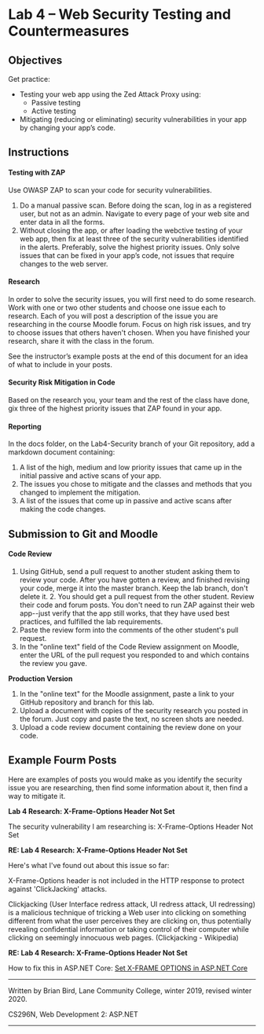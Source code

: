 # Lab 4 – Web Security Testing and Countermeasures

## Objectives

Get practice:

- Testing your web app using the Zed Attack Proxy using:
  - Passive testing
  - Active testing
- Mitigating (reducing or eliminating) security vulnerabilities in your app by changing your app’s code.

## Instructions

#### Testing with ZAP

Use OWASP ZAP to scan your code for security vulnerabilities.

1. Do a manual passive scan.
   Before doing the scan, log in as a registered user, but not as an admin. Navigate to every page of your web site and enter data in all the forms.  
2. Without closing the app, or after loading the webctive testing of your web app, then fix at least three of the security vulnerabilities identified in the alerts. Preferably, solve the highest priority issues. Only solve issues that can be fixed in your app’s code, not issues that require changes to the web server.

#### Research

In order to solve the security issues, you will first need to do some research. Work with one or two other students and choose one issue each to research. Each of you will post a description of the issue you are researching in the course Moodle forum. Focus on high risk issues, and try to choose issues that others haven't chosen. When you have finished your research, share it with the class in the forum.

See the instructor’s example posts at the end of this document for an idea of what to include in your posts.

#### Security Risk Mitigation in Code

Based on the research you, your team and the rest of the class have done, gix three of the highest priority issues that ZAP found in your app.

#### Reporting

In the docs folder, on the Lab4-Security branch of your Git repository, add a markdown document containing:

1. A list of the high, medium and low priority issues that came up in the initial passive and active scans of your app.
2. The issues you chose to mitigate and the classes and methods that you changed to  implement the mitigation.
3. A list of the issues that come up in passive and active scans after making the code changes.

## Submission to Git and Moodle

####  Code Review

   1. Using GitHub, send a pull request to another student asking them to review your code. After you have gotten a review, and finished revising your code, merge it into the master branch. Keep the lab branch, don't delete it.
      2. You should get a pull request from the other student. Review their code and forum posts. You don't need to run ZAP against their web app--just verify that the app still works, that they have used best practices, and fulfilled the lab requirements.
   3. Paste the review form into the comments of the other student's pull request.
   4. In the "online text" field of the Code Review assignment on Moodle, enter the URL of the pull request you responded to and which contains the review you gave.

   **Production Version**

1. In the "online text" for the Moodle assignment, paste a link to your GitHub repository and branch for this lab.
2. Upload a document with copies of the security research you posted in the forum. Just copy and paste the text, no screen shots are needed.
3. Upload a code review document containing the review done on your code.



## Example Fourm Posts

Here are examples of posts you would make as you identify the security issue you are researching, then find some information about it, then find a way to mitigate it.

**Lab 4 Research: X-Frame-Options Header Not Set**

The security vulnerability I am researching is: X-Frame-Options Header Not Set

**RE: Lab 4 Research: X-Frame-Options Header Not Set**

Here's what I've found out about this issue so far:

X-Frame-Options header is not included in the HTTP response to protect against 'ClickJacking' attacks.

Clickjacking (User Interface redress attack, UI redress attack, UI redressing) is a malicious technique of tricking a Web user into clicking on something different from what the user perceives they are clicking on, thus potentially revealing confidential information or taking control of their computer while clicking on seemingly innocuous web pages. (Clickjacking - Wikipedia)

**RE: Lab 4 Research: X-Frame-Options Header Not Set**

How to fix this in ASP.NET Core: [Set X-FRAME OPTIONS in ASP.NET Core](https://dotnetcoretutorials.com/2017/01/08/set-x-frame-options-asp-net-core/)

 

------

Written by Brian Bird, Lane Community College, winter 2019, revised winter 2020.

CS296N, Web Development 2: ASP.NET

------

